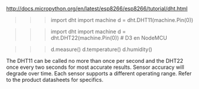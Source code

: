 http://docs.micropython.org/en/latest/esp8266/esp8266/tutorial/dht.html

>>> import dht
>>> import machine
>>> d = dht.DHT11(machine.Pin(0))

>>> import dht
>>> import machine
>>> d = dht.DHT22(machine.Pin(0)) # D3 en NodeMCU

>>> d.measure()
>>> d.temperature()
>>> d.humidity()

The DHT11 can be called no more than once per second and the DHT22 once every two seconds for most accurate results. Sensor accuracy will degrade over time. Each sensor supports a different operating range. Refer to the product datasheets for specifics.
